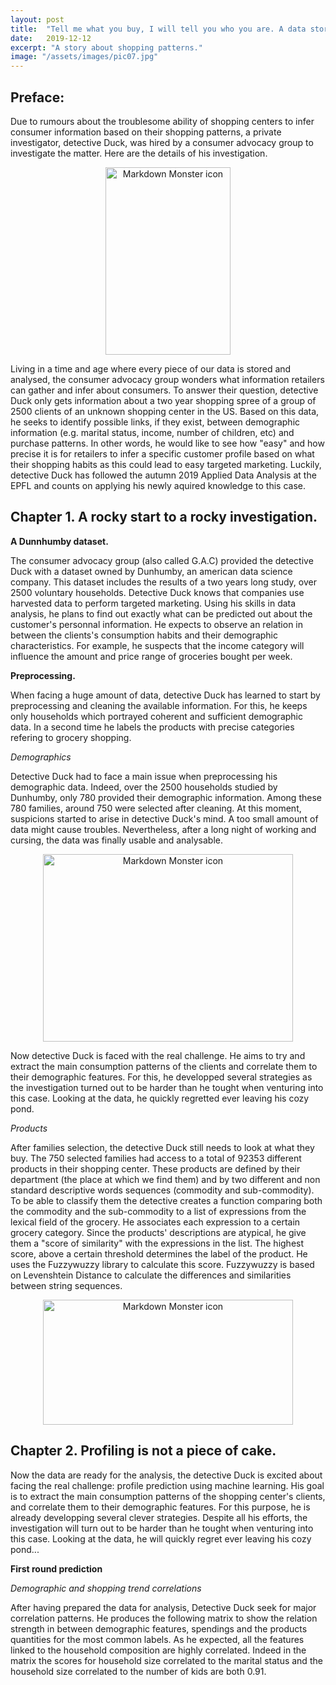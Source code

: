 ```yaml
---
layout: post
title:  "Tell me what you buy, I will tell you who you are. A data story."
date:   2019-12-12
excerpt: "A story about shopping patterns."
image: "/assets/images/pic07.jpg"
---
```


## Preface: 
Due to rumours about the troublesome ability of shopping centers to infer consumer information based on their shopping patterns, a private investigator, detective Duck, was hired by a consumer advocacy group to investigate the matter. Here are the details of his investigation. 

<style>
    .img-container{
        text-align: center;
    }
</style>
<body>
<div class = 'img-container'>
<img src="{{ "/assets/images/pic08.png" | absolute_url }}"
    alt="Markdown Monster icon" width = "200" height = "300" />
</div>
</body>

Living in a time and age where every piece of our data is stored and analysed, the consumer advocacy group wonders what information retailers can gather and infer about consumers. To answer their question, detective Duck only gets information about a two year shopping spree of a group of 2500 clients of an unknown shopping center in the US. Based on this data, he seeks to identify possible links, if they exist, between demographic information (e.g. marital status, income, number of children, etc) and  purchase patterns. In other words, he would like to see how "easy" and how precise it is for retailers to infer a specific customer profile based on what their shopping habits as this could lead to easy targeted marketing. Luckily, detective Duck has followed the autumn 2019 Applied Data Analysis at the EPFL and counts on applying his newly aquired knowledge to this case. 

## Chapter 1. A rocky start to a rocky investigation.       
   
**A Dunnhumby dataset.**    

   The consumer advocacy group (also called G.A.C) provided the detective Duck  with a dataset owned by Dunhumby, an american data science company. This dataset includes the results of a two years long study, over 2500 voluntary households. Detective Duck knows that companies use harvested data to perform targeted marketing. Using his skills in data analysis, he plans to find out exactly what can be predicted out about the customer's personnal information. He expects to observe an relation in between the clients's consumption habits and their demographic characteristics. For example, he suspects that the income category will influence the amount and price range of groceries bought per week. 

**Preprocessing.**      

   When facing a huge amount of data, detective Duck has learned to start by preprocessing and cleaning the available information. For this, he keeps only households which portrayed coherent and sufficient demographic data. In a second time he labels the products with precise categories refering to grocery shopping.

*Demographics*       

   Detective Duck had to face a main issue when preprocessing his demographic data. Indeed, over the 2500 households studied by Dunhumby, only 780 provided their demographic information. Among these 780 families, around 750 were selected after cleaning. At this moment, suspicions started to arise in detective Duck's mind. A too small amount of data might cause troubles. Nevertheless, after a long night of working and cursing, the data was finally usable and analysable.
 
<style>
    .img-container{
        text-align: center;
    }
</style>
<body>
<div class = 'img-container'>
<img src="{{ "/assets/images/pic09.png" | absolute_url }}"
    alt="Markdown Monster icon" width = "400" height = "300" />
</div>
</body>

Now detective Duck is faced with the real challenge. He aims to try and extract the main consumption patterns of the clients and correlate them to their demographic features. For this, he developped several strategies as the investigation turned out to be harder than he tought when venturing into this case. Looking at the data, he quickly regretted ever leaving his cozy pond. 


*Products*       

   After families selection, the detective Duck still needs to look at what they buy. The 750 selected families had access to a total of 92353 different products in their shopping center. These products are defined by their department (the place at which we find them) and by two different and non standard descriptive words sequences (commodity and sub-commodity). To be able to classify them the detective creates a function comparing both the commodity and the sub-commodity to a list of expressions from the lexical field of the grocery. He associates each expression to a certain grocery category. Since the products' descriptions are atypical, he give them a "score of similarity" with the expressions in the list. The highest score, above a certain threshold determines the label of the product. He uses the Fuzzywuzzy library to calculate this score. Fuzzywuzzy is based on Levenshtein Distance to calculate the differences and similarities between string sequences. 

<style>
    .img-container{
        text-align: center;
    }
</style>
<body>
<div class = 'img-container'>
<img src="{{ "/assets/images/BAD-products_trans_label.png" | absolute_url }}"
    alt="Markdown Monster icon" width = "400" height = "200" />
</div>
</body>



## Chapter 2. Profiling is not a piece of cake. 

   Now the data are ready for the analysis, the detective Duck is excited about facing the real challenge: profile prediction using machine learning. His goal is to extract the main consumption patterns of the shopping center's clients, and correlate them to their demographic features. For this purpose, he is already developping several clever strategies. Despite all his efforts, the investigation will turn out to be harder than he tought when venturing into this case. Looking at the data, he will quickly regret ever leaving his cozy pond...

**First round prediction**

*Demographic and shopping trend correlations*

   After having prepared the data for analysis, Detective Duck seek for major correlation patterns. He produces the following matrix to show the relation strength in between demographic features, spendings and the products quantities for the most common labels. As he expected, all the features linked to the household composition are highly correlated. 
Indeed in the matrix the scores for household size correlated to the marital status and the household size correlated to the number of kids are both 0.91.